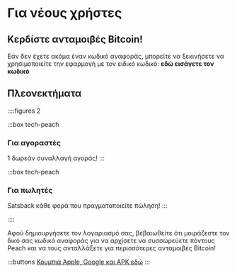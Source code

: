 # Για νέους χρήστες
## Κερδίστε ανταμοιβές Bitcoin!

Εάν δεν έχετε ακόμα έναν κωδικό αναφοράς, μπορείτε να ξεκινήσετε να χρησιμοποιείτε την εφαρμογή με τον ειδικό κωδικό: **εδώ εισάγετε τον κωδικό**

## Πλεονεκτήματα
::::figures 2

:::box tech-peach
### Για αγοραστές
1 δωρεάν συναλλαγή αγοράς!
:::

:::box tech-peach
### Για πωλητές
Satsback κάθε φορά που πραγματοποιείτε πώληση!
:::

::::

Αφού δημιουργήσετε τον λογαριασμό σας, βεβαιωθείτε ότι μοιράζεστε τον δικό σας κωδικό αναφοράς για να αρχίσετε να συσσωρεύετε πόντους Peach και να τους ανταλλάξετε για περισσότερες ανταμοιβές Bitcoin!

:::buttons
[Κουμπιά Apple, Google και APK εδώ]()
:::
